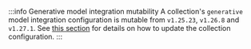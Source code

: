 :::info Generative model integration mutability
A collection's `generative` model integration configuration is mutable from `v1.25.23`, `v1.26.8` and `v1.27.1`. See [this section](/developers/weaviate/manage-data/collections#update-the-generative-model-integration) for details on how to update the collection configuration.
:::
